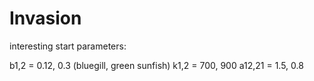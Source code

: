 # Invasion

interesting start parameters:

b1,2 = 0.12, 0.3   (bluegill, green sunfish)
k1,2 = 700, 900
a12,21 = 1.5, 0.8
